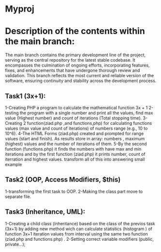 # Myproj
# Description of the contents within the main branch:
 
 The main branch contains the primary development line of the project, serving as the central repository for the latest stable codebase. It encompasses the culmination of ongoing efforts, incorporating features, fixes, and enhancements that have undergone thorough review and validation. This branch reflects the most current and reliable version of the software, ensuring continuity and stability across the development process.
 
 ## Task1 (3x+1):
 
 1-Creating PHP a program to calculate the mathematical function 3x + 1
 2-testing the program with a single number and print all the values, find max  value (Highest number)  and count of iterations (Total stopping time).
 3-Creating 2 function(ziad.php ,and functions,php) for calculating functions values (max value and count of iterations) of numbers range (e.g., 10 to 10^6). 
 4-The HTML Forms (ziad.php)  created and prompted for range values (start and finish). As results store in array: numbers , maximum (highest) values and the number of iterations of them.
 5-By the second function (functions.php) it finds the numbers with have max and min iterations and by the first function (ziad.php) it prints    number, count of iterration and highest values.
 transform all of this into answering small example 
 
 ## Task2 (OOP, Access Modifiers, $this)
 
 1-transforming the  first task to OOP.
 2-Making the class part move to separate file.
 
 ## Task3 (Inheritance, UML):
 
 1-Creating a child class (inheritance) based on the class of the previos task (3x+1) by adding new method wich can calculate statistics (histogram ) of function  3x+1 iteration values  from interval using the same two function (ziad.php and functions.php) .
 2-Setting  correct variable modifiers (public, private...);
